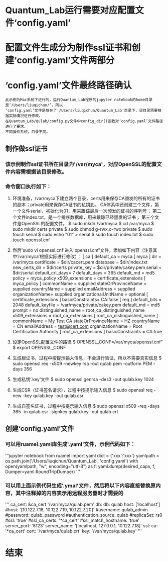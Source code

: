 # Quantum_Lab运行需要对应配置文件‘config.yaml’

# 配置文件生成分为制作ssl证书和创建‘config.yaml’文件两部分

# ‘config.yaml’文件最终路径确认
    此示例为Mac系统下进行的，运行Quantum_Lab程序的jupyter notebook的home目录是‘/Users/liuqichun/’，所以
    ‘config.yaml’文件是放在了'/Users/liuqichun/Quantum_Lab'目录下，该目录需要根据实际情况进行修改。
    在Quantum_Lab/qulab/config.py文件中config_dir()函数对‘config.yaml’文件路径进行了要求，
    不同操作系统，目录不同。



## 制作做ssl证书

### 该示例制作ssl证书所在目录为'/var/myca'，对应OpenSSL的配置文件内容需根据该目录修改。
### 命令窗口执行如下：
1. 环境准备，/var/myca下建立两个目录，certs用来保存CA颁发的所有的证书的副本；private用来保存CA证书的私钥匙。
  CA体系中还创建三个文件，第一个文件serial，初始化为01，用来跟踪最后一次颁发的证书的序列号；
  第二个文件index.txt，是一个排序数据库，用来跟踪已经颁发的证书；
  第三个文件是OpenSSL的配置文件。
  $ sudo mkdir /var/myca
  $ cd /var/myca
  $ sudo mkdir certs private
  $ sudo chmod g-rwx,o-rwx private
  $ sudo touch serial
  $ sudo echo "01" > serial
  $ sudo touch index.txt
  $ sudo touch openssl.cnf
2. 然后'sudo vi openssl.cnf'进入'openssl.cnf'文件，添加如下内容（注意其中‘/var/myca’根据实际进行修改）：
[ ca ]
default_ca = myca
[ myca ]
dir = /var/myca
certificate = $dir/cacert.pem
database = $dir/index.txt
new_certs_dir = $dir/certs
private_key = $dir/private/cakey.pem
serial = $dir/serial
default_crl_days= 7
default_days = 365
default_md = md5
policy = myca_policy
x509_extensions = certificate_extensions
[ myca_policy ]
commonName = supplied
stateOrProvinceName = supplied
countryName = supplied
emailAddress = supplied
organizationName= supplied
organizationalUnitName = optional
[ certificate_extensions ]
basicConstraints= CA:false
[ req ]
default_bits = 2048
default_keyfile = /var/myca/private/cakey.pem
default_md = md5
prompt = no
distinguished_name = root_ca_distinguished_name
x509_extensions = root_ca_extensions
[ root_ca_distinguished_name ]
commonName = My Test CA
stateOrProvinceName = HZ
countryName = CN
emailAddress = test@cert.com 
organizationName = Root Certification Authority
[ root_ca_extensions ]
basicConstraints = CA:true

3. 设定OpenSSL配置文件的路径
  $ OPENSSL_CONF=/var/myca/openssl.cnf"
  $ export OPENSSL_CONF

4. 生成根证书，过程中按提示输入信息，不会进行验证，所以不需要真实信息
  $ sudo openssl req -x509 -newkey rsa -out qulab.pem -outform PEM -days 356
  
5. 生成私钥‘.key’文件
  $ sudo openssl genrsa -des3 -out qulab.key 1024
  
6. 生成CSR（证书签名请求），过程中按提示输入信息
  $ sudo openssl req -new -key qulab.key -out qulab.csr

7. 生成自签名证书，过程中按提示输入信息
  $ sudo openssl x509 -req -days 365 -in qulab.csr -signkey qulab.key -out qulab.crt



## 创建‘config.yaml’文件

### 可以用ruamel.yaml库生成'.yaml'文件，示例代码如下：
’‘’jupyter notebook
from ruamel import yaml
dict = {'xxx':'xxx'}
yamlpath = os.path.join('/Users/liuqichun/Quantum_Lab', 'config.yaml')
with open(yamlpath, "w", encoding="utf-8") as f:
    yaml.dump(desired_caps, f, Dumper=yaml.RoundTripDumper)
'''
### 可以用上面示例代码生成'.ymal'文件，然后将以下内容直接替换原内容，其中注释掉的内容表示用远程服务器时才需要的
'''
ca_cert: &ca_cert '/var/myca/qulab.pem'
db:
  db: qulab
  host: ['localhost']
  #host: '[10.122.7.18, 10.122.7.19, 10.122.7.20]'
  #username: qulab_admin
  #password: qulab_password
  #authentication_source: qulab
  #replicaSet: rs0
  #ssl: 'true'
  #ssl_ca_certs: '*ca_cert'
  #ssl_match_hostname: 'true'
server_port: '8123'
server_name: '[localhost, 127.0.0.1, 10.122.7.18]'
ssl:
  ca: '*ca_cert'
  cert: '/var/myca/qulab.crt' 
  key: '/var/myca/qulab.key'
'''

# 结束
